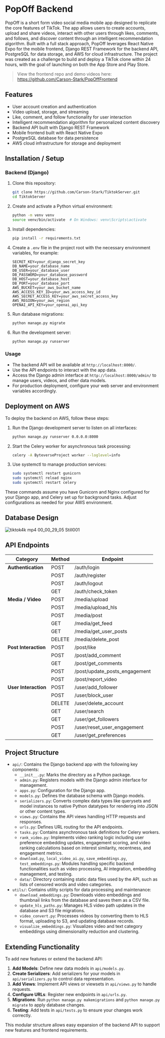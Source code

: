 ﻿# PopOff Backend

PopOff is a short form video social media mobile app designed to replicate the core features of TikTok. The app allows users to create accounts, upload and share videos, interact with other users through likes, comments, and follows, and discover content through an intelligent recommendation algorithm. Built with a full stack approach, PopOff leverages React Native Expo for the mobile frontend, Django REST Framework for the backend API, PostgreSQL for data storage, and AWS for cloud infrastructure. The project was created as a challenge to build and deploy a TikTok clone within 24 hours, with the goal of launching on both the App Store and Play Store.

> View the frontend repo and demo videos here: https://github.com/Carson-Stark/PopOffFrontend

## Features

- User account creation and authentication
- Video upload, storage, and streaming
- Like, comment, and follow functionality for user interaction
- Intelligent recommendation algorithm for personalized content discovery
- Backend API built with Django REST Framework
- Mobile frontend built with React Native Expo
- PostgreSQL database for data persistence
- AWS cloud infrastructure for storage and deployment

## Installation / Setup

### Backend (Django)

1. Clone this repository:

   ```bash
   git clone https://github.com/Carson-Stark/TiktokServer.git
   cd TiktokServer
   ```

2. Create and activate a Python virtual environment:

   ```bash
   python -m venv venv
   source venv/bin/activate  # On Windows: venv\Scripts\activate
   ```

3. Install dependencies:

   ```bash
   pip install -r requirements.txt
   ```

4. Create a `.env` file in the project root with the necessary environment variables, for example:

   ```
   SECRET_KEY=your_django_secret_key
   DB_NAME=your_database_name
   DB_USER=your_database_user
   DB_PASSWORD=your_database_password
   DB_HOST=your_database_host
   DB_PORT=your_database_port
   AWS_BUCKET=your_aws_bucket_name
   AWS_ACCESS_KEY_ID=your_aws_access_key_id
   AWS_SECRET_ACCESS_KEY=your_aws_secret_access_key
   AWS_REGION=your_aws_region
   OPENAI_API_KEY=your_openai_api_key
   ```

5. Run database migrations:

   ```bash
   python manage.py migrate
   ```

6. Run the development server:

   ```bash
   python manage.py runserver
   ```

### Usage

- The backend API will be available at `http://localhost:8000/`.
- Use the API endpoints to interact with the app data.
- Access the Django admin interface at `http://localhost:8000/admin/` to manage users, videos, and other data models.
- For production deployment, configure your web server and environment variables accordingly.

## Deployment on AWS

To deploy the backend on AWS, follow these steps:

1. Run the Django development server to listen on all interfaces:

   ```bash
   python manage.py runserver 0.0.0.0:8000
   ```

2. Start the Celery worker for asynchronous task processing:

   ```bash
   celery -A ByteverseProject worker --loglevel=info
   ```

3. Use systemctl to manage production services:

   ```bash
   sudo systemctl restart gunicorn
   sudo systemctl reload nginx
   sudo systemctl restart celery
   ```

These commands assume you have Gunicorn and Nginx configured for your Django app, and Celery set up for background tasks. Adjust configurations as needed for your AWS environment.

## Database Design

![tiktok4k mp4 00_00_29_05 Still001](https://github.com/user-attachments/assets/c5c3245c-5a17-4b00-871c-9a25076cdc24)

## API Endpoints

| **Category**               | **Method** | **Endpoint**                     |
|----------------------------|------------|-----------------------------------|
| **Authentication**        | POST       | /auth/login                      |
|                            | POST       | /auth/register                   |
|                            | POST       | /auth/logout                     |
|                            | GET        | /auth/check_token                |
| **Media / Video**          | POST       | /media/upload                    |
|                            | POST       | /media/upload_hls                |
|                            | POST       | /media/post                      |
|                            | GET        | /media/get_feed                  |
|                            | GET        | /media/get_user_posts            |
|                            | DELETE     | /media/delete_post               |
| **Post Interaction**       | POST       | /post/like                       |
|                            | POST       | /post/add_comment                |
|                            | GET        | /post/get_comments               |
|                            | POST       | /post/update_posts_engagement    |
|                            | POST       | /post/report_video               |
| **User Interaction**       | POST       | /user/add_follower               |
|                            | POST       | /user/block_user                 |
|                            | DELETE     | /user/delete_account             |
|                            | GET        | /user/search                     |
|                            | GET        | /user/get_followers              |
|                            | POST       | /user/reset_user_engagement      |
|                            | GET        | /user/get_preferences            |

## Project Structure

- `api/`: Contains the Django backend app with the following key components:
  - `__init__.py`: Marks the directory as a Python package.
  - `admin.py`: Registers models with the Django admin interface for management.
  - `apps.py`: Configuration for the Django app.
  - `models.py`: Defines the database schema with Django models.
  - `serializers.py`: Converts complex data types like querysets and model instances to native Python datatypes for rendering into JSON or other content types.
  - `views.py`: Contains the API views handling HTTP requests and responses.
  - `urls.py`: Defines URL routing for the API endpoints.
  - `tasks.py`: Contains asynchronous task definitions for Celery workers.
  - `rank_video.py`: Implements video ranking logic including user preference embedding updates, engagement scoring, and video ranking calculations based on interest similarity, recentness, and engagement metrics.
  - `download.py`, `local_video_ai.py`, `save_embeddings.py`, `test_embeddings.py`: Modules handling specific backend functionalities such as video processing, AI integration, embedding management, and testing.
  - `data/`: Directory containing static data files used by the API, such as lists of censored words and video categories.
- `utils/`: Contains utility scripts for data processing and maintenance:
  - `download_embeddings.py`: Downloads video embeddings and thumbnail links from the database and saves them as a CSV file.
  - `update_hls_paths.py`: Manages HLS video path updates in the database and S3 file migrations.
  - `video_convert.py`: Processes videos by converting them to HLS format, uploading to S3, and updating database records.
  - `visualize_embeddings.py`: Visualizes video and text category embeddings using dimensionality reduction and clustering.

## Extending Functionality

To add new features or extend the backend API:

1. **Add Models**: Define new data models in `api/models.py`.
2. **Create Serializers**: Add serializers for your models in `api/serializers.py` to control data representation.
3. **Add Views**: Implement API views or viewsets in `api/views.py` to handle requests.
4. **Configure URLs**: Register new endpoints in `api/urls.py`.
5. **Migrations**: Run `python manage.py makemigrations` and `python manage.py migrate` to apply database changes.
6. **Testing**: Add tests in `api/tests.py` to ensure your changes work correctly.

This modular structure allows easy expansion of the backend API to support new features and frontend requirements.
